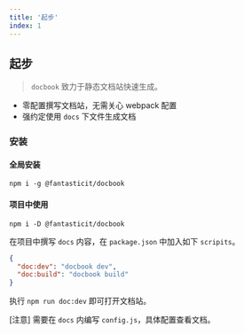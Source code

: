 ```yaml
---
title: '起步'
index: 1
---
```


## 起步

> `docbook` 致力于静态文档站快速生成。

- 零配置撰写文档站，无需关心 webpack 配置
- 强约定使用 `docs` 下文件生成文档

### 安装

#### 全局安装

```shell
npm i -g @fantasticit/docbook
```

#### 项目中使用

```shell
npm i -D @fantasticit/docbook
```

在项目中撰写 `docs` 内容，在 `package.json` 中加入如下 `scripits`。

```json
{
  "doc:dev": "docbook dev",
  "doc:build": "docbook build"
}
```

执行 `npm run doc:dev` 即可打开文档站。

[注意] 需要在 `docs` 内编写 `config.js`，具体配置查看文档。
